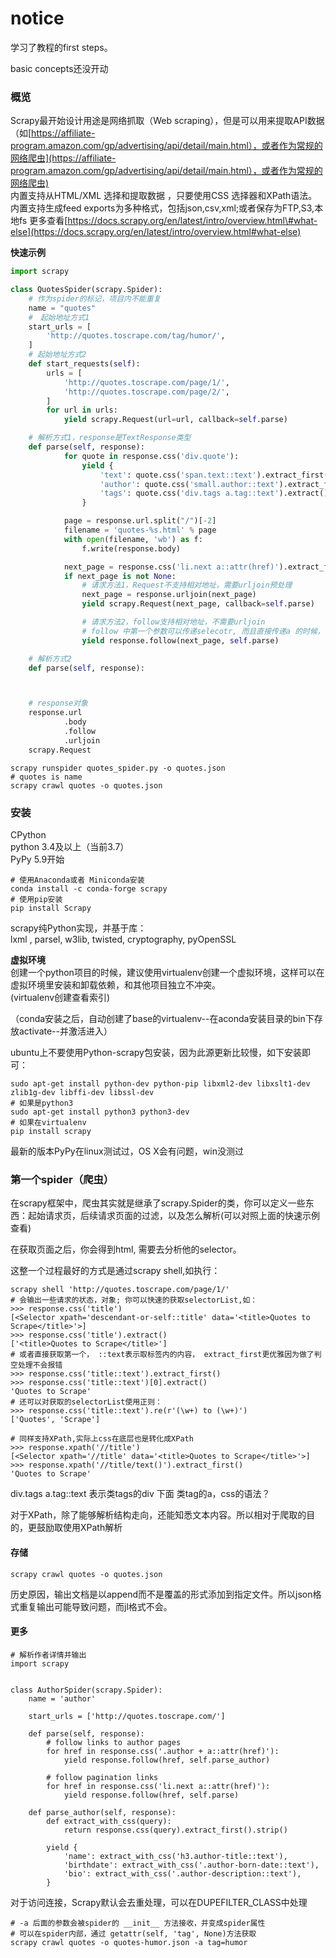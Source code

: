 # notice

学习了教程的first steps。

basic concepts还没开动

### 概览

Scrapy最开始设计用途是网络抓取（Web scraping），但是可以用来提取API数据（如[https://affiliate-program.amazon.com/gp/advertising/api/detail/main.html），或者作为常规的网络爬虫](https://affiliate-program.amazon.com/gp/advertising/api/detail/main.html），或者作为常规的网络爬虫)  
内置支持从HTML/XML 选择和提取数据 ，只要使用CSS 选择器和XPath语法。  
内置支持生成feed exports为多种格式，包括json,csv,xml;或者保存为FTP,S3,本地fs 更多查看[https://docs.scrapy.org/en/latest/intro/overview.html\#what-else](https://docs.scrapy.org/en/latest/intro/overview.html#what-else)

**快速示例**

```python
import scrapy

class QuotesSpider(scrapy.Spider):
    # 作为spider的标记，项目内不能重复
    name = "quotes"
    #　起始地址方式1
    start_urls = [
        'http://quotes.toscrape.com/tag/humor/',
    ]
    # 起始地址方式2
    def start_requests(self):
        urls = [
            'http://quotes.toscrape.com/page/1/',
            'http://quotes.toscrape.com/page/2/',
        ]
        for url in urls:
            yield scrapy.Request(url=url, callback=self.parse)

    # 解析方式1，response是TextResponse类型
    def parse(self, response):
            for quote in response.css('div.quote'):
                yield {
                    'text': quote.css('span.text::text').extract_first(),
                    'author': quote.css('small.author::text').extract_first(),
                    'tags': quote.css('div.tags a.tag::text').extract(),
                }

            page = response.url.split("/")[-2]
            filename = 'quotes-%s.html' % page
            with open(filename, 'wb') as f:
                f.write(response.body)

            next_page = response.css('li.next a::attr(href)').extract_first()
            if next_page is not None:
                # 请求方法1，Request不支持相对地址，需要urljoin预处理
                next_page = response.urljoin(next_page)
                yield scrapy.Request(next_page, callback=self.parse)

                # 请求方法2，follow支持相对地址，不需要urljoin
                # follow 中第一个参数可以传递selecotr, 而且直接传递a 的时候，会自动提取href  
                yield response.follow(next_page, self.parse)

    # 解析方式2
    def parse(self, response):



    # response对象
    response.url
            .body
            .follow
            .urljoin
    scrapy.Request
```

```text
scrapy runspider quotes_spider.py -o quotes.json  
# quotes is name
scrapy crawl quotes -o quotes.json
```

### 安装

CPython  
python 3.4及以上（当前3.7）  
PyPy 5.9开始

```text
# 使用Anaconda或者 Miniconda安装    
conda install -c conda-forge scrapy  
# 使用pip安装  
pip install Scrapy
```

scrapy纯Python实现，并基于库：  
lxml , parsel, w3lib, twisted, cryptography, pyOpenSSL

**虚拟环境**  
创建一个python项目的时候，建议使用virtualenv创建一个虚拟环境，这样可以在虚拟环境里安装和卸载依赖，和其他项目独立不冲突。  
\(virtualenv创建查看索引\)

（conda安装之后，自动创建了base的virtualenv--在aconda安装目录的bin下存放activate--并激活进入）

ubuntu上不要使用Python-scrapy包安装，因为此源更新比较慢，如下安装即可：

```text
sudo apt-get install python-dev python-pip libxml2-dev libxslt1-dev zlib1g-dev libffi-dev libssl-dev
# 如果是python3
sudo apt-get install python3 python3-dev
# 如果在virtualenv
pip install scrapy
```

最新的版本PyPy在linux测试过，OS X会有问题，win没测过

### 第一个spider（爬虫）

在scrapy框架中，爬虫其实就是继承了scrapy.Spider的类，你可以定义一些东西：起始请求页，后续请求页面的过滤，以及怎么解析\(可以对照上面的快速示例查看\)

在获取页面之后，你会得到html, 需要去分析他的selector。

这整一个过程最好的方式是通过scrapy shell,如执行：

```text
scrapy shell 'http://quotes.toscrape.com/page/1/'
# 会输出一些请求的状态，对象; 你可以快速的获取selectorList,如：  
>>> response.css('title')
[<Selector xpath='descendant-or-self::title' data='<title>Quotes to Scrape</title>'>]   
>>> response.css('title').extract()
['<title>Quotes to Scrape</title>']
# 或者直接获取第一个， ::text表示取标签内的内容， extract_first更优雅因为做了判空处理不会报错
>>> response.css('title::text').extract_first()
>>> response.css('title::text')[0].extract()
'Quotes to Scrape'  
# 还可以对获取的selectorList使用正则：
>>> response.css('title::text').re(r'(\w+) to (\w+)')
['Quotes', 'Scrape']

# 同样支持XPath,实际上css在底层也是转化成XPath  
>>> response.xpath('//title')
[<Selector xpath='//title' data='<title>Quotes to Scrape</title>'>]
>>> response.xpath('//title/text()').extract_first()
'Quotes to Scrape'
```

div.tags a.tag::text 表示类tags的div 下面 类tag的a，css的语法？

对于XPath，除了能够解析结构走向，还能知悉文本内容。所以相对于爬取的目的，更鼓励取使用XPath解析

#### 存储

```text
scrapy crawl quotes -o quotes.json
```

历史原因，输出文档是以append而不是覆盖的形式添加到指定文件。所以json格式重复输出可能导致问题，而jl格式不会。

#### 更多

```text
# 解析作者详情并输出
import scrapy


class AuthorSpider(scrapy.Spider):
    name = 'author'

    start_urls = ['http://quotes.toscrape.com/']

    def parse(self, response):
        # follow links to author pages
        for href in response.css('.author + a::attr(href)'):
            yield response.follow(href, self.parse_author)

        # follow pagination links
        for href in response.css('li.next a::attr(href)'):
            yield response.follow(href, self.parse)

    def parse_author(self, response):
        def extract_with_css(query):
            return response.css(query).extract_first().strip()

        yield {
            'name': extract_with_css('h3.author-title::text'),
            'birthdate': extract_with_css('.author-born-date::text'),
            'bio': extract_with_css('.author-description::text'),
        }
```

对于访问连接，Scrapy默认会去重处理，可以在DUPEFILTER\_CLASS中处理

```text
# -a 后面的参数会被spider的 __init__ 方法接收，并变成spider属性
# 可以在spider内部，通过 getattr(self, 'tag', None)方法获取  
scrapy crawl quotes -o quotes-humor.json -a tag=humor
```

